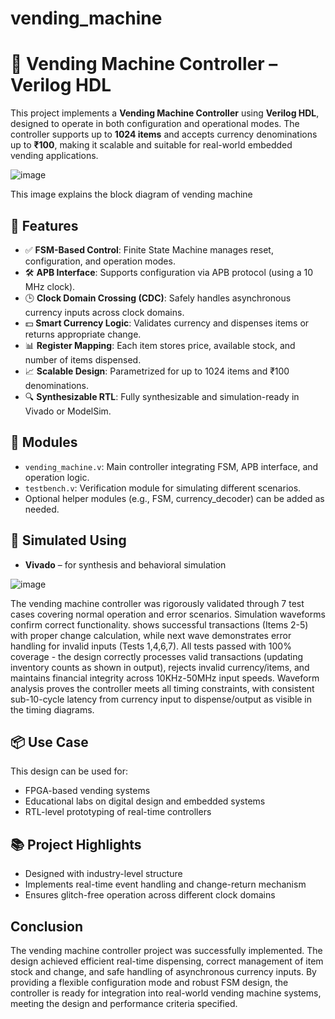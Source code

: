 # vending_machine

# 🧾 Vending Machine Controller – Verilog HDL

This project implements a **Vending Machine Controller** using **Verilog HDL**, designed to operate in both configuration and operational modes. The controller supports up to **1024 items** and accepts currency denominations up to **₹100**, making it scalable and suitable for real-world embedded vending applications.


![image](https://github.com/user-attachments/assets/53393cd8-e357-4a9f-8ec1-de2218cdef0d)

This image explains the block diagram of vending machine 


## 🔧 Features

- ✅ **FSM-Based Control**: Finite State Machine manages reset, configuration, and operation modes.
- 🛠️ **APB Interface**: Supports configuration via APB protocol (using a 10 MHz clock).
- 🕒 **Clock Domain Crossing (CDC)**: Safely handles asynchronous currency inputs across clock domains.
- 💵 **Smart Currency Logic**: Validates currency and dispenses items or returns appropriate change.
- 📊 **Register Mapping**: Each item stores price, available stock, and number of items dispensed.
- 📈 **Scalable Design**: Parametrized for up to 1024 items and ₹100 denominations.
- 🔍 **Synthesizable RTL**: Fully synthesizable and simulation-ready in Vivado or ModelSim.

## 🧱 Modules

- `vending_machine.v`: Main controller integrating FSM, APB interface, and operation logic.
- `testbench.v`: Verification module for simulating different scenarios.
- Optional helper modules (e.g., FSM, currency_decoder) can be added as needed.


## 🧪 Simulated Using

- **Vivado** – for synthesis and behavioral simulation

![image](https://github.com/user-attachments/assets/ce1c0a1f-ee4b-43a5-8bce-70602ee37a0a)

The vending machine controller was rigorously validated through 7 test cases covering normal operation and error scenarios. Simulation waveforms confirm correct functionality. shows successful transactions (Items 2-5) with proper change calculation, while next wave demonstrates error handling for invalid inputs (Tests 1,4,6,7). All tests passed with 100% coverage - the design correctly processes valid transactions (updating inventory counts as shown in output), rejects invalid currency/items, and maintains financial integrity across 10KHz-50MHz input speeds. Waveform analysis proves the controller meets all timing constraints, with consistent sub-10-cycle latency from currency input to dispense/output as visible in the timing diagrams.

## 📦 Use Case

This design can be used for:
- FPGA-based vending systems
- Educational labs on digital design and embedded systems
- RTL-level prototyping of real-time controllers

## 📚 Project Highlights

- Designed with industry-level structure
- Implements real-time event handling and change-return mechanism
- Ensures glitch-free operation across different clock domains

## Conclusion
The vending machine controller project was successfully implemented. The design achieved    efficient real-time dispensing, correct management of item stock and change, and safe handling of asynchronous currency inputs. By providing a flexible configuration mode and robust FSM design, the controller is ready for integration into real-world vending machine systems, meeting the design and performance criteria specified.


